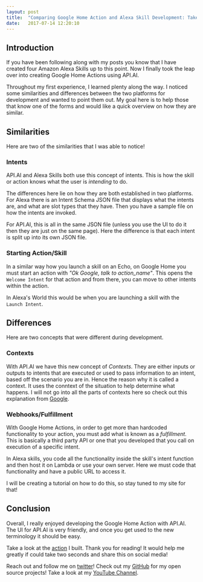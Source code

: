 ```yaml
---
layout: post
title:  "Comparing Google Home Action and Alexa Skill Development: Take One"
date:   2017-07-14 12:20:10 
---
```



## Introduction

If you have been following along with my posts you know that I have created four Amazon Alexa Skills up to this point.  Now I finally took the leap over into creating Google Home Actions using API.AI.  

Throughout my first experience, I learned plenty along the way.  I noticed some similarities and differences between the two platforms for development and wanted to point them out.  My goal here is to help those that know one of the forms and would like a quick overview on how they are similar.

## Similarities

Here are two of the similarities that I was able to notice!

### Intents

API.AI and Alexa Skills both use this concept of intents.  This is how the skill or action knows what the user is *intending* to do.

The differences here lie on how they are both established in two platforms.  For Alexa there is an Intent Schema JSON file that displays what the intents are, and what are slot types that they have.  Then you have a sample file on how the intents are invoked.

For API.AI, this is all in the same JSON file (unless you use the UI to do it then they are just on the same page). Here the difference is that each intent is split up into its own JSON file.

### Starting Action/Skill

In a similar way how you launch a skill on an Echo, on Google Home you must start an action with *"Ok Google, talk to action_name"*.  This opens the `Welcome Intent` for that action and from there, you can move to other intents within the action.

In Alexa's World this would be when you are launching a skill with the `Launch Intent`.

## Differences

Here are two concepts that were different during development.

### Contexts

With API.AI we have this new concept of *Contexts*.  They are either inputs or outputs to intents that are executed or used to pass information to an intent, based off the scenario you are in.  Hence the reason why it is called a context.  It uses the conntext of the situation to help determine what happens.  I will not go into all the parts of contexts here so check out this explanation from [Google][context].

### Webhooks/Fulfillment

With Google Home Actions, in order to get more than hardcoded functionality to your action, you must add what is known as a *fulfillment*.  This is basically a third party API or one that you developed that you call on execution of a specific intent.  

In Alexa skills, you code all the functionality inside the skill's intent function and then host it on Lambda or use your own server.  Here we must code that functionality and have a public URL to access it.

I will be creating a tutorial on how to do this, so stay tuned to my site for that!

## Conclusion

Overall, I really enjoyed developing the Google Home Action with API.AI.  The UI for API.AI is very friendly, and once you get used to the new terminology it should be easy.

Take a look at the [action][hnaction] I built.
Thank you for reading! It would help me greatly if could take two seconds and share this on social media!

Reach out and follow me on [twitter][twitter]!  Check out my [GitHub][github] for my open source projects! Take a look at my [YouTube Channel][youtube].


[github]: https://github.com/acucciniello
[twitter]: https://twitter.com/antocucciniello
[youtube]: https://www.youtube.com/channel/UC8icMMql5SjCaXXMvILGIUA
[hnaction]: https://github.com/acucciniello/hacker-news-action
[context]: https://api.ai/docs/contexts